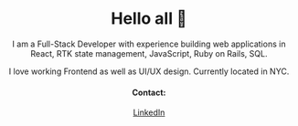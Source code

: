 <h1 align="center">Hello all 🙂</h1>

<p align="center">I am a Full-Stack Developer with experience building web applications in React, RTK state management, JavaScript, Ruby on Rails, SQL.</p>
<p align="center">I love working Frontend as well as UI/UX design. Currently located in NYC.</p>
  
<h4 align="center">Contact: </h4>
<p align="center"> 
<a href="https://www.linkedin.com/in/karem-ceron/" target="_blank" > LinkedIn </a>
</p>


<!--
**kceron/kceron** is a ✨ _special_ ✨ repository because its `README.md` (this file) appears on your GitHub profile.

Here are some ideas to get you started:

- 🔭 I’m currently working on my "Pronto Meal" App
- 🌱 I’m currently learning ...
- 👯 I’m looking to collaborate on ...
- 🤔 I’m looking for help with ...
- 💬 Ask me about ...
- 📫 How to reach me: ...
- 😄 Pronouns: ...
- ⚡ Fun fact: ...
-->
